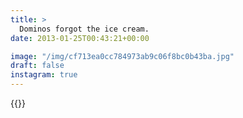 ```yaml
---
title: >
  Dominos forgot the ice cream.
date: 2013-01-25T00:43:21+00:00

image: "/img/cf713ea0cc784973ab9c06f8bc0b43ba.jpg"
draft: false
instagram: true
---
```


{{<photo src="/img/cf713ea0cc784973ab9c06f8bc0b43ba.jpg">}}
